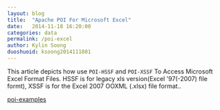 ```yaml
---
layout: blog
title:  "Apache POI For Microsoft Excel"
date:   2014-11-18 16:20:00
categories: data
permalink: /poi-excel
author: Kylin Soong
duoshuoid: ksoong2014111801
---
```


This article depicts how use `POI-HSSF` and `POI-XSSF` To Access Microsoft Excel Format Files. HSSF is for legacy xls version(Excel '97(-2007) file formt), XSSF is for  the Excel 2007 OOXML (.xlsx) file format..

[poi-examples](https://github.com/kylinsoong/data/tree/master/poi-examples)
